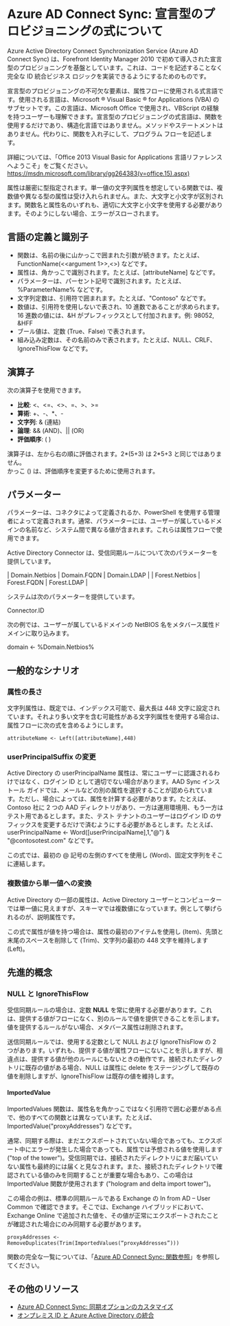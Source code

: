 <properties
	pageTitle="Azure AD Connect Sync: 宣言型のプロビジョニングの式について"
	description="宣言型のプロビジョニングの式について説明します。"
	services="active-directory"
	documentationCenter=""
	authors="markusvi"
	manager="swadhwa"
	editor=""/>

<tags
	ms.service="active-directory"
	ms.workload="identity"
	ms.tgt_pltfrm="na"
	ms.devlang="na"
	ms.topic="article"
	ms.date="07/27/2015"
	ms.author="markusvi"/>


# Azure AD Connect Sync: 宣言型のプロビジョニングの式について

Azure Active Directory Connect Synchronization Service (Azure AD Connect Sync) は、Forefront Identity Manager 2010 で初めて導入された宣言型のプロビジョニングを基盤としています。これは、コードを記述することなく完全な ID 統合ビジネス ロジックを実装できるようにするためのものです。

宣言型のプロビジョニングの不可欠な要素は、属性フローに使用される式言語です。使用される言語は、Microsoft ® Visual Basic ® for Applications (VBA) のサブセットです。この言語は、Microsoft Office で使用され、VBScript の経験を持つユーザーも理解できます。宣言型のプロビジョニングの式言語は、関数を使用するだけであり、構造化言語ではありません。メソッドやステートメントはありません。代わりに、関数を入れ子にして、プログラム フローを記述します。

詳細については、「Office 2013 Visual Basic for Applications 言語リファレンスへようこそ」をご覧ください。https://msdn.microsoft.com/library/gg264383(v=office.15).aspx)

属性は厳密に型指定されます。単一値の文字列属性を想定している関数では、複数値や異なる型の属性は受け入れられません。また、大文字と小文字が区別されます。関数名と属性名のいずれも、適切に大文字と小文字を使用する必要があります。そのようにしない場合、エラーがスローされます。





## 言語の定義と識別子

- 関数は、名前の後に山かっこで囲まれた引数が続きます。たとえば、FunctionName(<<argument 1>>,<<argument N>>) などです。
- 属性は、角かっこで識別されます。たとえば、[attributeName] などです。
- パラメーターは、パーセント記号で識別されます。たとえば、%ParameterName% などです。
- 文字列定数は、引用符で囲まれます。たとえば、"Contoso" などです。
- 数値は、引用符を使用しないで表され、10 進数であることが求められます。16 進数の値には、&H がプレフィックスとして付加されます。例: 98052, &HFF
- ブール値は、定数 (True、False) で表されます。
- 組み込み定数は、その名前のみで表されます。たとえば、NULL、CRLF、IgnoreThisFlow などです。


## 演算子

次の演算子を使用できます。

- **比較**: <、<=、<>、=、>、>=
- **算術**: +、-、*、-
- **文字列**: & (連結)
- **論理**: && (AND)、|| (OR)
- **評価順序**: ( )



演算子は、左から右の順に評価されます。2*(5+3) は 2*5+3 と同じではありません。<br> かっこ () は、評価順序を変更するために使用されます。





## パラメーター

パラメーターは、コネクタによって定義されるか、PowerShell を使用する管理者によって定義されます。通常、パラメーターには、ユーザーが属しているドメインの名前など、システム間で異なる値が含まれます。これらは属性フローで使用できます。

Active Directory Connector は、受信同期ルールについて次のパラメーターを提供しています。

 
| Domain.Netbios | Domain.FQDN | Domain.LDAP | | Forest.Netbios | Forest.FQDN | Forest.LDAP |
 

システムは次のパラメーターを提供しています。

Connector.ID

次の例では、ユーザーが属しているドメインの NetBIOS 名をメタバース属性ドメインに取り込みます。

domain <- %Domain.Netbios%

## 一般的なシナリオ

### 属性の長さ

文字列属性は、既定では、インデックス可能で、最大長は 448 文字に設定されています。それより多い文字を含む可能性がある文字列属性を使用する場合は、属性フローに次の式を含めるようにします。

`attributeName <- Left([attributeName],448)`

### userPrincipalSuffix の変更

Active Directory の userPrincipalName 属性は、常にユーザーに認識されるわけではなく、ログイン ID として適切でない場合があります。AAD Sync インストール ガイドでは、メールなどの別の属性を選択することが認められています。ただし、場合によっては、属性を計算する必要があります。たとえば、Contoso 社に 2 つの AAD ディレクトリがあり、一方は運用環境用、もう一方はテスト用であるとします。また、テスト テナントのユーザーはログイン ID のサフィックスを変更するだけで済むようにする必要があるとします。たとえば、userPrincipalName <- Word([userPrincipalName],1,"@") & "@contosotest.com" などです。

この式では、最初の @ 記号の左側のすべてを使用し (Word)、固定文字列をそこに連結します。





### 複数値から単一値への変換

Active Directory の一部の属性は、Active Directory ユーザーとコンピューターでは単一値に見えますが、スキーマでは複数値になっています。例として挙げられるのが、説明属性です。

この式で属性が値を持つ場合は、属性の最初のアイテムを使用し (Item)、先頭と末尾のスペースを削除して (Trim)、文字列の最初の 448 文字を維持します (Left)。



## 先進的概念

### NULL と IgnoreThisFlow

受信同期ルールの場合は、定数 **NULL** を常に使用する必要があります。これは、提供する値がフローになく、別のルールで値を提供できることを示します。値を提供するルールがない場合、メタバース属性は削除されます。

送信同期ルールでは、使用する定数として NULL および IgnoreThisFlow の 2 つがあります。いずれも、提供する値が属性フローにないことを示しますが、相違点は、提供する値が他のルールにもないときの動作です。接続されたディレクトリに既存の値がある場合、NULL は属性に delete をステージングして既存の値を削除しますが、IgnoreThisFlow は既存の値を維持します。



#### ImportedValue

ImportedValues 関数は、属性名を角かっこではなく引用符で囲む必要がある点で、他のすべての関数とは異なっています。たとえば、ImportedValue("proxyAddresses") などです。

通常、同期する際は、まだエクスポートされていない場合であっても、エクスポート中にエラーが発生した場合であっても、属性では予想される値を使用します ("top of the tower")。受信同期では、接続されたディレクトリにまだ届いていない属性も最終的には届くと見なされます。また、接続されたディレクトリで確認されている値のみを同期することが重要な場合もあり、この場合は ImportedValue 関数が使用されます ("hologram and delta import tower")。

この場合の例は、標準の同期ルールである Exchange の In from AD – User Common で確認できます。そこでは、Exchange ハイブリッドにおいて、Exchange Online で追加された値を、その値が正常にエクスポートされたことが確認された場合にのみ同期する必要があります。


`proxyAddresses <- RemoveDuplicates(Trim(ImportedValues(“proxyAddresses”)))`

関数の完全な一覧については、「[Azure AD Connect Sync: 関数参照](active-directory-aadconnectsync-functions-reference.md)」を参照してください。


## その他のリソース

* [Azure AD Connect Sync: 同期オプションのカスタマイズ](active-directory-aadconnectsync-whatis.md)
* [オンプレミス ID と Azure Active Directory の統合](active-directory-aadconnect.md)
 
<!--Image references-->

<!---HONumber=August15_HO6-->